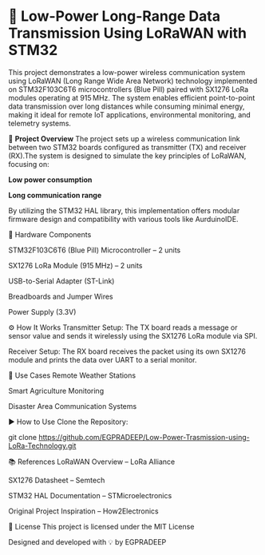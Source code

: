 # 🚀 **Low-Power Long-Range Data Transmission Using LoRaWAN with STM32**



This project demonstrates a low-power wireless communication system using LoRaWAN (Long Range Wide Area Network) technology implemented on STM32F103C6T6 microcontrollers (Blue Pill) paired with SX1276 LoRa modules operating at 915 MHz. The system enables efficient point-to-point data transmission over long distances while consuming minimal energy, making it ideal for remote IoT applications, environmental monitoring, and telemetry systems.

📖  **Project Overview**
The project sets up a wireless communication link between two STM32 boards configured as transmitter (TX) and receiver (RX).The system is designed to simulate the key principles of LoRaWAN, focusing on:

**Low power consumption**

**Long communication range**

By utilizing the STM32 HAL library, this implementation offers modular firmware design and compatibility with various tools like AurduinoIDE.

🔧 Hardware Components

STM32F103C6T6 (Blue Pill) Microcontroller – 2 units

SX1276 LoRa Module (915 MHz) – 2 units

USB-to-Serial Adapter (ST-Link)

Breadboards and Jumper Wires

Power Supply (3.3V)

⚙️ How It Works
Transmitter Setup: The TX board reads a message or sensor value and sends it wirelessly using the SX1276 LoRa module via SPI.

Receiver Setup: The RX board receives the packet using its own SX1276 module and prints the data over UART to a serial monitor.

🧠 Use Cases
Remote Weather Stations

Smart Agriculture Monitoring

Disaster Area Communication Systems

▶️ How to Use
Clone the Repository:

git clone https://github.com/EGPRADEEP/Low-Power-Trasmission-using-LoRa-Technology.git

📚 References
LoRaWAN Overview – LoRa Alliance

SX1276 Datasheet – Semtech

STM32 HAL Documentation – STMicroelectronics

Original Project Inspiration – How2Electronics

📃 License
This project is licensed under the MIT License

Designed and developed with 💡 by EGPRADEEP

